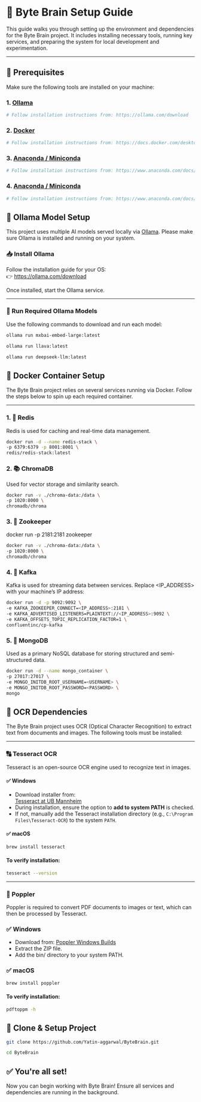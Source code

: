 # 🧠 Byte Brain Setup Guide

This guide walks you through setting up the environment and dependencies for the Byte Brain project. It includes installing necessary tools, running key services, and preparing the system for local development and experimentation.

---

## 🔧 Prerequisites

Make sure the following tools are installed on your machine:

### 1. [Ollama](https://ollama.com)
```bash
# Follow installation instructions from: https://ollama.com/download
```

### 2. [Docker](https://www.docker.com/get-started/)
```bash
# Follow installation instructions from: https://docs.docker.com/desktop/
```

### 3. [Anaconda / Miniconda](https://www.anaconda.com/download)
```bash
# Follow installation instructions from: https://www.anaconda.com/docs/main
```

### 4. [Anaconda / Miniconda](https://www.anaconda.com/download)
```bash
# Follow installation instructions from: https://www.anaconda.com/docs/main
```

## 🤖 Ollama Model Setup

This project uses multiple AI models served locally via [Ollama](https://ollama.com). Please make sure Ollama is installed and running on your system.

### 📥 Install Ollama

Follow the installation guide for your OS:  
👉 https://ollama.com/download

Once installed, start the Ollama service.

---

### 🚀 Run Required Ollama Models

Use the following commands to download and run each model:

```bash
ollama run mxbai-embed-large:latest
```
```bash
ollama run llava:latest
```
```bash
ollama run deepseek-llm:latest
```

## 🐳 Docker Container Setup

The Byte Brain project relies on several services running via Docker. Follow the steps below to spin up each required container.

---

### 1. 🔁 Redis 

Redis is used for caching and real-time data management.

```bash
docker run -d --name redis-stack \
-p 6379:6379 -p 8001:8001 \
redis/redis-stack:latest
```

### 2. 📚 ChromaDB

Used for vector storage and similarity search.

```bash
docker run -v ./chroma-data:/data \
-p 1020:8000 \
chromadb/chroma
```

### 3. 🐘 Zookeeper

docker run -p 2181:2181 zookeeper

```bash
docker run -v ./chroma-data:/data \
-p 1020:8000 \
chromadb/chroma
```

### 4. 📨 Kafka

Kafka is used for streaming data between services. Replace <IP_ADDRESS> with your machine’s IP address:

```bash
docker run -d -p 9092:9092 \
-e KAFKA_ZOOKEEPER_CONNECT=<IP_ADDRESS>:2181 \
-e KAFKA_ADVERTISED_LISTENERS=PLAINTEXT://<IP_ADDRESS>:9092 \
-e KAFKA_OFFSETS_TOPIC_REPLICATION_FACTOR=1 \
confluentinc/cp-kafka
```

### 5. 🧩 MongoDB

Used as a primary NoSQL database for storing structured and semi-structured data.

```bash
docker run -d --name mongo_container \
-p 27017:27017 \
-e MONGO_INITDB_ROOT_USERNAME=<USERNAME> \
-e MONGO_INITDB_ROOT_PASSWORD=<PASSWORD> \
mongo
```

## 📄 OCR Dependencies

The Byte Brain project uses OCR (Optical Character Recognition) to extract text from documents and images. The following tools must be installed:

---

### 🔠 Tesseract OCR

Tesseract is an open-source OCR engine used to recognize text in images.

#### ✅ Windows
- Download installer from:  
  [Tesseract at UB Mannheim](https://github.com/UB-Mannheim/tesseract/wiki)
- During installation, ensure the option to **add to system PATH** is checked.
- If not, manually add the Tesseract installation directory (e.g., `C:\Program Files\Tesseract-OCR`) to the system `PATH`.

#### ✅ macOS
```bash
brew install tesseract
```

#### To verify installation:
```bash
tesseract --version
```

---

### 📄 Poppler
Poppler is required to convert PDF documents to images or text, which can then be processed by Tesseract.

### ✅ Windows
- Download from:
 [Poppler Windows Builds](https://github.com/oschwartz10612/poppler-windows/releases)
- Extract the ZIP file.
- Add the bin/ directory to your system PATH.

### ✅ macOS
```bash
brew install poppler
```

#### To verify installation:
```bash
pdftoppm -h
```

## 📁 Clone & Setup Project
```bash
git clone https://github.com/Yatin-aggarwal/ByteBrain.git
```

```bash
cd ByteBrain
```


## ✅ You're all set!
Now you can begin working with Byte Brain! Ensure all services and dependencies are running in the background.
